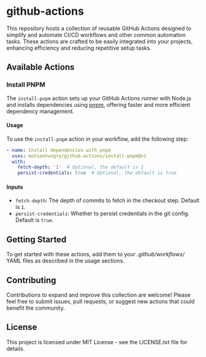 # github-actions

This repository hosts a collection of reusable GitHub Actions designed to simplify and automate CI/CD workflows and other common automation tasks. These actions are crafted to be easily integrated into your projects, enhancing efficiency and reducing repetitive setup tasks.

## Available Actions

### Install PNPM

The `install-pnpm` action sets up your GitHub Actions runner with Node.js and installs dependencies using [pnpm](https://pnpm.io/), offering faster and more efficient dependency management.

#### Usage

To use the `install-pnpm` action in your workflow, add the following step:

```yaml
- name: Install dependencies with pnpm
  uses: motionhungry/github-actions/install-pnpm@v1
  with:
    fetch-depth: '1'  # Optional, the default is 1
    persist-credentials: true  # Optional, the default is true
```

#### Inputs

- `fetch-depth`: The depth of commits to fetch in the checkout step. Default is `1`.
- `persist-credentials`: Whether to persist credentials in the git config. Default is `true`.

## Getting Started
To get started with these actions, add them to your _.github/workflows/_ YAML files as described in the usage sections.

## Contributing
Contributions to expand and improve this collection are welcome! Please feel free to submit issues, pull requests, or suggest new actions that could benefit the community.

## License
This project is licensed under MIT License - see the LICENSE.txt file for details.

